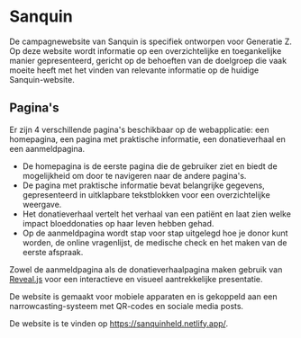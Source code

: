 # Sanquin
De campagnewebsite van Sanquin is specifiek ontworpen voor Generatie Z. Op deze website wordt informatie op een overzichtelijke en toegankelijke manier gepresenteerd, gericht op de behoeften van de doelgroep die vaak moeite heeft met het vinden van relevante informatie op de huidige Sanquin-website.

## Pagina's
Er zijn 4 verschillende pagina's beschikbaar op de webapplicatie: een homepagina, een pagina met praktische informatie, een donatieverhaal en een aanmeldpagina.
- De homepagina is de eerste pagina die de gebruiker ziet en biedt de mogelijkheid om door te navigeren naar de andere pagina's.
- De pagina met praktische informatie bevat belangrijke gegevens, gepresenteerd in uitklapbare tekstblokken voor een overzichtelijke weergave.
- Het donatieverhaal vertelt het verhaal van een patiënt en laat zien welke impact bloeddonaties op haar leven hebben gehad.
- Op de aanmeldpagina wordt stap voor stap uitgelegd hoe je donor kunt worden, de online vragenlijst, de medische check en het maken van de eerste afspraak.

Zowel de aanmeldpagina als de donatieverhaalpagina maken gebruik van [Reveal.js](https://revealjs.com/) voor een interactieve en visueel aantrekkelijke presentatie.





De website is gemaakt voor mobiele apparaten en is gekoppeld aan een narrowcasting-systeem met QR-codes en sociale media posts. 

De website is te vinden op https://sanquinheld.netlify.app/. 

